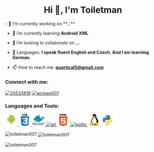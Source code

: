 <h1 align="center">Hi 👋, I'm Toiletman</h1>
- 🔭 I’m currently working on **...**

- 🌱 I’m currently learning **Android XML**

- 👯 I’m looking to collaborate on **...**

- 📖 Languages: **I speak fluent English and Czech. And I am learning German.**

- 📫 How to reach me: **quertical5@gmail.com**

<h3 align="left">Connect with me:</h3>
<p align="left">
<a href="https://stackoverflow.com/users/20533818" target="blank"><img align="center" src="https://raw.githubusercontent.com/rahuldkjain/github-profile-readme-generator/master/src/images/icons/Social/stack-overflow.svg" alt="20533818" height="30" width="40" /></a>
<a href="https://instagram.com/wcman007" target="blank"><img align="center" src="https://raw.githubusercontent.com/rahuldkjain/github-profile-readme-generator/master/src/images/icons/Social/instagram.svg" alt="wcman007" height="30" width="40" /></a>
</p>

<h3 align="left">Languages and Tools:</h3>
<p align="left"> <a href="https://developer.android.com" target="_blank" rel="noreferrer"> <img src="https://raw.githubusercontent.com/devicons/devicon/master/icons/android/android-original-wordmark.svg" alt="android" width="40" height="40"/> </a> <a href="https://www.w3schools.com/css/" target="_blank" rel="noreferrer"> <img src="https://raw.githubusercontent.com/devicons/devicon/master/icons/css3/css3-original-wordmark.svg" alt="css3" width="40" height="40"/> </a> <a href="https://www.docker.com/" target="_blank" rel="noreferrer"> <img src="https://raw.githubusercontent.com/devicons/devicon/master/icons/docker/docker-original-wordmark.svg" alt="docker" width="40" height="40"/> </a> <a href="https://git-scm.com/" target="_blank" rel="noreferrer"> <img src="https://www.vectorlogo.zone/logos/git-scm/git-scm-icon.svg" alt="git" width="40" height="40"/> </a> <a href="https://www.w3.org/html/" target="_blank" rel="noreferrer"> <img src="https://raw.githubusercontent.com/devicons/devicon/master/icons/html5/html5-original-wordmark.svg" alt="html5" width="40" height="40"/> </a> <a href="https://kotlinlang.org" target="_blank" rel="noreferrer"> <img src="https://www.vectorlogo.zone/logos/kotlinlang/kotlinlang-icon.svg" alt="kotlin" width="40" height="40"/> </a> <a href="https://www.linux.org/" target="_blank" rel="noreferrer"> <img src="https://raw.githubusercontent.com/devicons/devicon/master/icons/linux/linux-original.svg" alt="linux" width="40" height="40"/> </a> <a href="https://www.python.org" target="_blank" rel="noreferrer"> <img src="https://raw.githubusercontent.com/devicons/devicon/master/icons/python/python-original.svg" alt="python" width="40" height="40"/> </a> </p>

<p><img align="left" src="https://github-readme-stats.vercel.app/api/top-langs?username=toiletman007&show_icons=true&theme=dark&title_color=ffffff&text_color=ffffff&bg_color=ffffff&hide_border=true&locale=en&layout=compact" alt="toiletman007" /></p>

<p>&nbsp;<img align="center" src="https://github-readme-stats.vercel.app/api?username=toiletman007&show_icons=true&theme=dark&title_color=ffffff&text_color=ffffff&bg_color=ffffff&hide_border=true&locale=en" alt="toiletman007" /></p>

<p><img align="center" src="https://github-readme-streak-stats.herokuapp.com/?user=toiletman007&theme=dark" alt="toiletman007" /></p>
